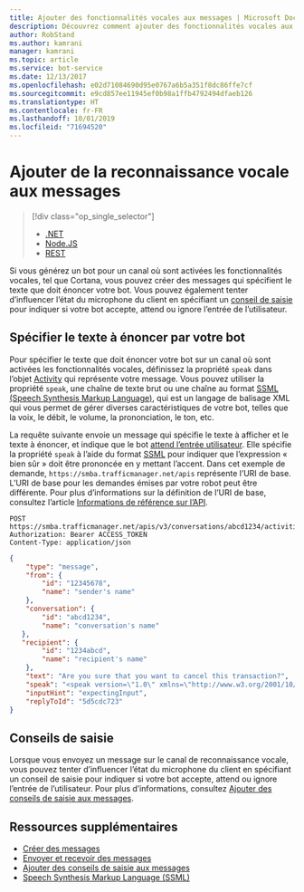 ```yaml
---
title: Ajouter des fonctionnalités vocales aux messages | Microsoft Docs
description: Découvrez comment ajouter des fonctionnalités vocales aux messages à l’aide du service Bot Connector.
author: RobStand
ms.author: kamrani
manager: kamrani
ms.topic: article
ms.service: bot-service
ms.date: 12/13/2017
ms.openlocfilehash: e02d71084690d95e0767a6b5a351f8dc86ffe7cf
ms.sourcegitcommit: e9cd857ee11945ef0b98a1ffb4792494dfaeb126
ms.translationtype: HT
ms.contentlocale: fr-FR
ms.lasthandoff: 10/01/2019
ms.locfileid: "71694520"
---
```

# <a name="add-speech-to-messages"></a>Ajouter de la reconnaissance vocale aux messages
> [!div class="op_single_selector"]
> - [.NET](../dotnet/bot-builder-dotnet-text-to-speech.md)
> - [Node.JS](../nodejs/bot-builder-nodejs-text-to-speech.md)
> - [REST](../rest-api/bot-framework-rest-connector-text-to-speech.md)

Si vous générez un bot pour un canal où sont activées les fonctionnalités vocales, tel que Cortana, vous pouvez créer des messages qui spécifient le texte que doit énoncer votre bot. Vous pouvez également tenter d’influencer l’état du microphone du client en spécifiant un [conseil de saisie](bot-framework-rest-connector-add-input-hints.md) pour indiquer si votre bot accepte, attend ou ignore l’entrée de l’utilisateur.

## <a name="specify-text-to-be-spoken-by-your-bot"></a>Spécifier le texte à énoncer par votre bot

Pour spécifier le texte que doit énoncer votre bot sur un canal où sont activées les fonctionnalités vocales, définissez la propriété `speak` dans l’objet [Activity][Activity] qui représente votre message. Vous pouvez utiliser la propriété `speak`, une chaîne de texte brut ou une chaîne au format <a href="https://docs.microsoft.com/azure/cognitive-services/speech-service/speech-synthesis-markup" target="_blank">SSML (Speech Synthesis Markup Language)</a>, qui est un langage de balisage XML qui vous permet de gérer diverses caractéristiques de votre bot, telles que la voix, le débit, le volume, la prononciation, le ton, etc. 


La requête suivante envoie un message qui spécifie le texte à afficher et le texte à énoncer, et indique que le bot [attend l’entrée utilisateur](bot-framework-rest-connector-add-input-hints.md). Elle spécifie la propriété `speak` à l’aide du format <a href="https://docs.microsoft.com/azure/cognitive-services/speech-service/speech-synthesis-markup" target="_blank">SSML</a> pour indiquer que l’expression « bien sûr » doit être prononcée en y mettant l’accent. Dans cet exemple de demande, `https://smba.trafficmanager.net/apis` représente l’URI de base. L’URI de base pour les demandes émises par votre robot peut être différente. Pour plus d’informations sur la définition de l’URI de base, consultez l’article [Informations de référence sur l’API](bot-framework-rest-connector-api-reference.md#base-uri).

```http
POST https://smba.trafficmanager.net/apis/v3/conversations/abcd1234/activities/5d5cdc723
Authorization: Bearer ACCESS_TOKEN
Content-Type: application/json
```

```json
{
    "type": "message",
    "from": {
        "id": "12345678",
        "name": "sender's name"
    },
    "conversation": {
        "id": "abcd1234",
        "name": "conversation's name"
   },
   "recipient": {
        "id": "1234abcd",
        "name": "recipient's name"
    },
    "text": "Are you sure that you want to cancel this transaction?",
    "speak": "<speak version=\"1.0\" xmlns=\"http://www.w3.org/2001/10/synthesis\" xml:lang=\"en-US\">Are you <emphasis level=\"moderate\">sure</emphasis> that you want to cancel this transaction?</speak>",
    "inputHint": "expectingInput",
    "replyToId": "5d5cdc723"
}
```

## <a name="input-hints"></a>Conseils de saisie

Lorsque vous envoyez un message sur le canal de reconnaissance vocale, vous pouvez tenter d’influencer l’état du microphone du client en spécifiant un conseil de saisie pour indiquer si votre bot accepte, attend ou ignore l’entrée de l’utilisateur. Pour plus d’informations, consultez [Ajouter des conseils de saisie aux messages](bot-framework-rest-connector-add-input-hints.md).

## <a name="additional-resources"></a>Ressources supplémentaires

- [Créer des messages](bot-framework-rest-connector-create-messages.md)
- [Envoyer et recevoir des messages](bot-framework-rest-connector-send-and-receive-messages.md)
- [Ajouter des conseils de saisie aux messages](bot-framework-rest-connector-add-input-hints.md)
- <a href="https://docs.microsoft.com/azure/cognitive-services/speech-service/speech-synthesis-markup" target="_blank">Speech Synthesis Markup Language (SSML)</a>

[Activity]: bot-framework-rest-connector-api-reference.md#activity-object
